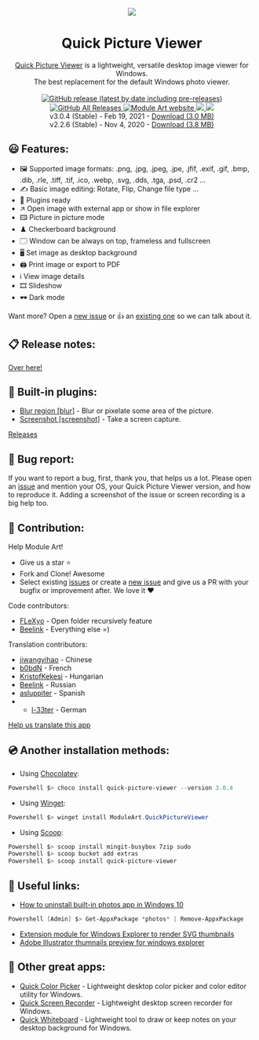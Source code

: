 <p align="center">
  <img src="/quick-picture-viewer/resources/imgs/picture96.png">
</p>
<h1 align="center">Quick Picture Viewer</h1>

<p align="center">
  <a href="https://moduleart.github.io/quick-picture-viewer/">Quick Picture Viewer</a> is a lightweight, versatile desktop image viewer for Windows.<br>The best replacement for the default Windows photo viewer.
  <br><br>
  <a href="https://github.com/ModuleArt/quick-picture-viewer/releases">
    <img alt="GitHub release (latest by date including pre-releases)" src="https://img.shields.io/github/v/release/moduleart/quick-picture-viewer?include_prereleases">
    <img alt="GitHub All Releases" src="https://img.shields.io/github/downloads/ModuleArt/quick-picture-viewer/total">
  </a>
  <a href="https://moduleart.github.io">
    <img alt="Module Art website" src="https://img.shields.io/badge/www-moduleart-%2300BCD4">
  </a>
  <a alt="Trello roadmap" href="https://trello.com/b/mFgTs747/quick-picture-viewer">
    <img src="https://img.shields.io/badge/planner-trello-%230079BF" />
  </a>
  <a href="https://moduleart.github.io/quick-picture-viewer">
    <img src="/docs/screenshots/main.png">
  </a>
  <br>
  v3.0.4 (Stable) - Feb 19, 2021 - <a href="https://github.com/ModuleArt/quick-picture-viewer/releases/download/v3.0.4/QuickPictureViewer-Setup.exe">Download (3.0 MB)</a>
  <br>
  v2.2.6 (Stable) - Nov 4, 2020 - <a href="https://github.com/ModuleArt/quick-picture-viewer/releases/download/v2.2.6/QuickPictureViewer-Setup.exe">Download (3.8 MB)</a>
</p>

## 😃 Features:

* 🖼️ Supported image formats: .png, .jpg, .jpeg, .jpe, .jfif, .exif, .gif, .bmp, .dib, .rle, .tiff, .tif, .ico, .webp, .svg, .dds, .tga, .psd, .cr2 ...
* ✍️ Basic image editing: Rotate, Flip, Change file type ...
* 🧩 Plugins ready
* ↗️ Open image with external app or show in file explorer
* 🖽 Picture in picture mode
* ♟️ Checkerboard background
* 🗔 Window can be always on top, frameless and fullscreen
* 🖥️ Set image as desktop background
* 🖨️ Print image or export to PDF
* ℹ️ View image details
* 🎞️ Slideshow
* 🕶️ Dark mode

Want more? Open a <a href="https://github.com/ModuleArt/quick-picture-viewer/issues/new">new issue</a> or 👍 an <a href="https://github.com/ModuleArt/quick-picture-viewer/issues">existing one</a> so we can talk about it.

## 📋 Release notes:

<a href="https://github.com/ModuleArt/quick-picture-viewer/releases">Over here!</a>

## 🧩 Built-in plugins:

- <a href="https://github.com/ModuleArt/qpv-plugins#blur">Blur region [blur]</a> - Blur or pixelate some area of the picture.<br>
- <a href="https://github.com/ModuleArt/qpv-plugins#screenshot">Screenshot [screenshot]</a> - Take a screen capture.

<a href="https://github.com/ModuleArt/qpv-plugins/releases/">Releases</a>

## 🐞 Bug report:

If you want to report a bug, first, thank you, that helps us a lot. Please open an <a href="https://github.com/ModuleArt/quick-picture-viewer/issues/new">issue</a> and mention your OS, your Quick Picture Viewer version, and how to reproduce it. Adding a screenshot of the issue or screen recording is a big help too.

## 🔨 Contribution:

Help Module Art!

* Give us a star ⭐
* Fork and Clone! Awesome
* Select existing <a href="https://github.com/ModuleArt/quick-picture-viewer/issues">issues</a> or create a <a href="https://github.com/ModuleArt/quick-picture-viewer/issues/new">new issue</a> and give us a PR with your bugfix or improvement after. We love it ❤

Code contributors:

- <a href="https://github.com/FLeXyo">FLeXyo</a> - Open folder recursively feature
- <a href="https://github.com/Beelink">Beelink</a> - Everything else =)

Translation contributors:

- <a href="https://github.com/jiwangyihao">jiwangyihao</a> - Chinese
- <a href="https://github.com/b0bdN">b0bdN</a> - French
- <a href="https://github.com/KristofKekesi">KristofKekesi</a> - Hungarian
- <a href="https://github.com/Beelink">Beelink</a> - Russian
- <a href="https://github.com/asluppiter">asluppiter</a> - Spanish
- - <a href="https://github.com/l-33ter">l-33ter</a> - German

<a href="https://github.com/ModuleArt/quick-picture-viewer/wiki/Help-us-translate-this-app">Help us translate this app</a>

## 💿 Another installation methods:

- Using <a href="https://github.com/chocolatey/choco">Chocolatey</a>:<br>
```powershell
Powershell $> choco install quick-picture-viewer --version 3.0.4
```

- Using <a href="https://github.com/microsoft/winget-cli">Winget</a>:<br>
```powershell
Powershell $> winget install ModuleArt.QuickPictureViewer
```
- Using <a href="https://github.com/lukesampson/scoop">Scoop</a>:<br>
```powershell
Powershell $> scoop install mingit-busybox 7zip sudo
Powershell $> scoop bucket add extras
Powershell $> scoop install quick-picture-viewer
```

## 🔗 Useful links:

- <a href="https://www.howtogeek.com/224798/how-to-uninstall-windows-10s-built-in-apps-and-how-to-reinstall-them/">How to uninstall built-in photos app in Windows 10</a><br>
```powershell
Powershell [Admin] $> Get-AppxPackage *photos* | Remove-AppxPackage
```

- <a href="https://github.com/tibold/svg-explorer-extension/">Extension module for Windows Explorer to render SVG thumbnails</a><br>
- <a href="https://github.com/kov-serg/ai-extension/">Adobe Illustrator thumnails preview for windows explorer</a>

## 🧰 Other great apps:

- <a href="https://github.com/ModuleArt/quick-color-picker/">Quick Color Picker</a> - Lightweight desktop color picker and color editor utility for Windows.<br>
- <a href="https://github.com/ModuleArt/quick-screen-recorder/">Quick Screen Recorder</a> - Lightweight desktop screen recorder for Windows.<br>
- <a href="https://github.com/ModuleArt/quick-whiteboard/">Quick Whiteboard</a> - Lightweight tool to draw or keep notes on your desktop background for Windows.
